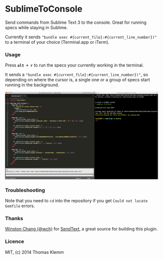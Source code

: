 # SublimeToConsole

Send commands from Sublime Text 3 to the console. Great for running specs while staying in Sublime.

Currently it sends `"bundle exec #{current_file}:#{current_line_number})"` to a terminal of your choice (Terminal.app or iTerm).

### Usage

Press **`alt + r`** to run the specs your currently working in the terminal. 

It sends a `"bundle exec #{current_file}:#{current_line_number})"`, so depending on where the cursor is, a single one or a group of specs start running in the background. 

![](Screenshot.png)

### Troubleshooting

Note that you need to `cd` into the repository if you get `Could not locate Gemfile` errors.

### Thanks

[Winston Chang (@wch)](https://github.com/wch) for [SendText](https://github.com/wch/SendText), a great source for building this plugin.

### Licence

MIT, (c) 2014 Thomas Klemm